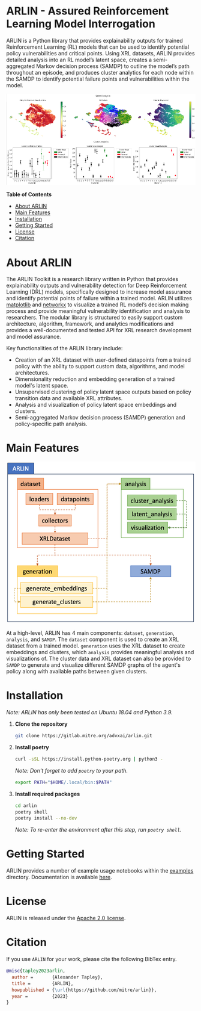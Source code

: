 # ARLIN - Assured Reinforcement Learning Model Interrogation

ARLIN is a Python library that provides explainability outputs for trained Reinforcement 
Learning (RL) models that can be used to identify potential policy vulnerabilities and 
critical points. Using XRL datasets, ARLIN provides detailed analysis into an RL model’s 
latent space, creates a semi-aggregated Markov decision process (SAMDP) to outline the 
model’s path throughout an episode, and produces cluster analytics for each node within 
the SAMDP to identify potential failure points and vulnerabilities within the model.

<p align="center">
  <img src="./docs/images/readme_example.png" />
</p>

**Table of Contents**

- [About ARLIN](#about-arlin)
- [Main Features](#main-features)
- [Installation](#installation)
- [Getting Started](#getting-started)
- [License](#license)
- [Citation](#citation)

# About ARLIN
The ARLIN Toolkit is a research library written in Python that provides explainability 
outputs and vulnerability detection for Deep Reinforcement Learning (DRL) models, 
specifically designed to increase model assurance and identify potential points of 
failure within a trained model. ARLIN utilizes [matplotlib](https://matplotlib.org) and 
[networkx](https://networkx.org) to visualize a trained RL model’s decision making 
process and provide meaningful vulnerability identification and analysis to researchers. 
The modular library is structured to easily support custom architecture, algorithm, 
framework, and analytics modifications and provides a well-documented and tested API for 
XRL research development and model assurance.

Key functionalities of the ARLIN library include:
- Creation of an XRL dataset with user-defined datapoints from a trained policy with the 
ability to support custom data, algorithms, and model architectures.
- Dimensionality reduction and embedding generation of a trained model's latent space.
- Unsupervised clustering of policy latent space outputs based on policy transition data 
and available XRL attributes.
- Analysis and visualization of policy latent space embeddings and clusters.
- Semi-aggregated Markov decision process (SAMDP) generation and policy-specific path 
analysis.

# Main Features

<p align="center">
  <img src="./docs/images/arlin_structure.png" />
</p>

At a high-level, ARLIN has 4 main components: `dataset`, `generation`, `analysis`, and 
`SAMDP`. The `dataset` component is used to create an XRL dataset from a trained model. 
`generation` uses the XRL dataset to create embeddings and clusters, which `analysis` 
provides meaningful analysis and visualizations of. The cluster data and XRL dataset can 
also be provided to `SAMDP` to generate and visualize different SAMDP graphs of the 
agent's policy along with available paths between given clusters.

# Installation

*Note: ARLIN has only been tested on Ubuntu 18.04 and Python 3.9.*

1. **Clone the repository**

    ```bash
    git clone https://gitlab.mitre.org/advxai/arlin.git
    ```

2. **Install poetry**

    ```bash
    curl -sSL https://install.python-poetry.org | python3 -
    ```

    *Note: Don't forget to add `poetry` to your path.*
    ```bash
    export PATH="$HOME/.local/bin:$PATH"
    ```

3. **Install required packages**

    ```bash
    cd arlin
    poetry shell
    poetry install --no-dev
    ```

    *Note: To re-enter the environment after this step, run `poetry shell`.*

# Getting Started

ARLIN provides a number of example usage notebooks within the [examples](./examples/) 
directory. Documentation is available [here](TODO).

# License

ARLIN is released under the [Apache 2.0 license](LICENSE).

# Citation

If you use `ARLIN` for your work, please cite the following BibTex entry.

```BibTeX
@misc{tapley2023arlin,
  author =       {Alexander Tapley},
  title =        {ARLIN},
  howpublished = {\url{https://github.com/mitre/arlin}},
  year =         {2023}
}
```
